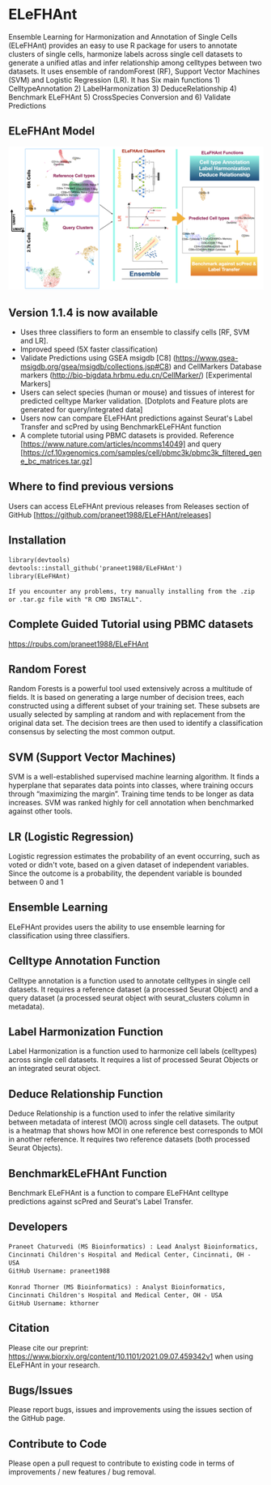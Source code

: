 [![<praneet1988>](https://circleci.com/gh/praneet1988/ELeFHAnt.svg?style=shield)](https://github.com/praneet1988/ELeFHAnt)

# ELeFHAnt
Ensemble Learning for Harmonization and Annotation of Single Cells (ELeFHAnt) provides an easy to use R package for users to annotate clusters of single cells, harmonize labels across single cell datasets to generate a unified atlas and infer relationship among celltypes between two datasets. It uses ensemble of randomForest (RF), Support Vector Machines (SVM) and Logistic Regression (LR). It has Six main functions 1) CelltypeAnnotation 2) LabelHarmonization 3) DeduceRelationship 4) Benchmark ELeFHAnt 5) CrossSpecies Conversion and 6) Validate Predictions

## ELeFHAnt Model
![Graph](ELeFHAnt.jpeg)

## Version 1.1.4 is now available
* Uses three classifiers to form an ensemble to classify cells [RF, SVM and LR].
* Improved speed (5X faster classification)
* Validate Predictions using GSEA msigdb [C8] (https://www.gsea-msigdb.org/gsea/msigdb/collections.jsp#C8) and CellMarkers Database markers (http://bio-bigdata.hrbmu.edu.cn/CellMarker/) [Experimental Markers]
* Users can select species (human or mouse) and tissues of interest for predicted celltype Marker validation. [Dotplots and Feature plots are generated for query/integrated data]
* Users now can compare ELeFHAnt predictions against Seurat's Label Transfer and scPred by using BenchmarkELeFHAnt function
* A complete tutorial using PBMC datasets is provided. Reference [https://www.nature.com/articles/ncomms14049] and query [https://cf.10xgenomics.com/samples/cell/pbmc3k/pbmc3k_filtered_gene_bc_matrices.tar.gz]

## Where to find previous versions
Users can access ELeFHAnt previous releases from Releases section of GitHub [https://github.com/praneet1988/ELeFHAnt/releases]

## Installation
```
library(devtools)
devtools::install_github('praneet1988/ELeFHAnt')
library(ELeFHAnt)
```
```
If you encounter any problems, try manually installing from the .zip or .tar.gz file with "R CMD INSTALL". 
```

## Complete Guided Tutorial using PBMC datasets
https://rpubs.com/praneet1988/ELeFHAnt

## Random Forest
Random Forests is a powerful tool used extensively across a multitude of fields. It is based on generating a large number of decision trees, each constructed using a different subset of your training set. These subsets are usually selected by sampling at random and with replacement from the original data set. The decision trees are then used to identify a classification consensus by selecting the most common output.

## SVM (Support Vector Machines)
SVM is a well-established supervised machine learning algorithm. It finds a hyperplane that separates data points into classes, where training occurs through “maximizing the margin”. Training time tends to be longer as data increases. SVM was ranked highly for cell annotation when benchmarked against other tools.

## LR (Logistic Regression)
Logistic regression estimates the probability of an event occurring, such as voted or didn't vote, based on a given dataset of independent variables. Since the outcome is a probability, the dependent variable is bounded between 0 and 1

## Ensemble Learning
ELeFHAnt provides users the ability to use ensemble learning for classification using three classifiers.

## Celltype Annotation Function
Celltype annotation is a function used to annotate celltypes in single cell datasets. It requires a reference dataset (a processed Seurat Object) and a query dataset (a processed seurat object with seurat_clusters column in metadata).

## Label Harmonization Function
Label Harmonization is a function used to harmonize cell labels (celltypes) across single cell datasets. It requires a list of processed Seurat Objects or an integrated seurat object.

## Deduce Relationship Function
Deduce Relationship is a function used to infer the relative similarity between metadata of interest (MOI) across single cell datasets. The output is a heatmap that shows how MOI in one reference best corresponds to MOI in another reference. It requires two reference datasets (both processed Seurat Objects).
  
## BenchmarkELeFHAnt Function
Benchmark ELeFHAnt is a function to compare ELeFHAnt celltype predictions against scPred and Seurat's Label Transfer.


## Developers
```
Praneet Chaturvedi (MS Bioinformatics) : Lead Analyst Bioinformatics, Cincinnati Children's Hospital and Medical Center, Cincinnati, OH - USA
GitHub Username: praneet1988

Konrad Thorner (MS Bioinformatics) : Analyst Bioinformatics, Cincinnati Children's Hospital and Medical Center, OH - USA
GitHub Username: kthorner
```

## Citation
Please cite our preprint: https://www.biorxiv.org/content/10.1101/2021.09.07.459342v1 when using ELeFHAnt in your research.

## Bugs/Issues
Please report bugs, issues and improvements using the issues section of the GitHub page.

## Contribute to Code
Please open a pull request to contribute to existing code in terms of improvements / new features / bug removal.
